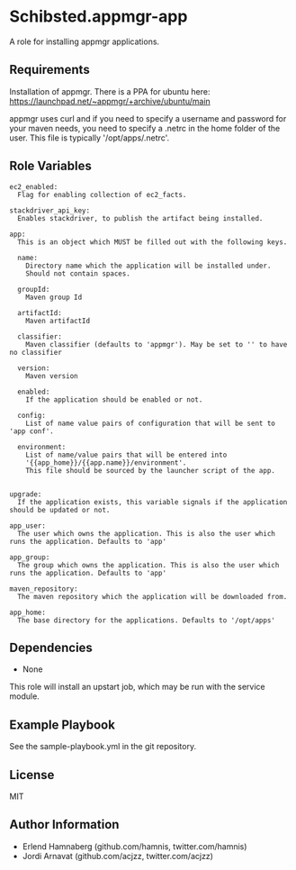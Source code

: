 Schibsted.appmgr-app
====================
A role for installing appmgr applications.

Requirements
------------
Installation of appmgr.
There is a PPA for ubuntu here: https://launchpad.net/~appmgr/+archive/ubuntu/main

appmgr uses curl and if you need to specify a username and password for your maven needs, you
need to specify a .netrc in the home folder of the user. This file is typically '/opt/apps/.netrc'.

Role Variables
--------------

```
ec2_enabled:
  Flag for enabling collection of ec2_facts.

stackdriver_api_key:
  Enables stackdriver, to publish the artifact being installed.

app:
  This is an object which MUST be filled out with the following keys.

  name: 
    Directory name which the application will be installed under. 
    Should not contain spaces.

  groupId: 
    Maven group Id

  artifactId: 
    Maven artifactId

  classifier: 
    Maven classifier (defaults to 'appmgr'). May be set to '' to have no classifier

  version: 
    Maven version

  enabled:
    If the application should be enabled or not.

  config: 
    List of name value pairs of configuration that will be sent to 'app conf'.

  environment: 
    List of name/value pairs that will be entered into 
    '{{app_home}}/{{app.name}}/environment'.
    This file should be sourced by the launcher script of the app.


upgrade:
  If the application exists, this variable signals if the application should be updated or not.

app_user:
  The user which owns the application. This is also the user which runs the application. Defaults to 'app'

app_group:
  The group which owns the application. This is also the user which runs the application. Defaults to 'app'

maven_repository:
  The maven repository which the application will be downloaded from.

app_home:
  The base directory for the applications. Defaults to '/opt/apps'

```

Dependencies
------------
- None

This role will install an upstart job, which may be run with the service module.

Example Playbook
-------------------------

See the sample-playbook.yml in the git repository.

License
-------

MIT

Author Information
------------------

* Erlend Hamnaberg (github.com/hamnis, twitter.com/hamnis)
* Jordi Arnavat (github.com/acjzz, twitter.com/acjzz)
